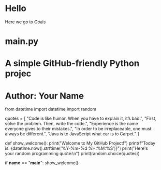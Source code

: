 # Hello
Here we go to Goals
# main.py
# A simple GitHub-friendly Python projec
# Author: Your Name

from datetime import datetime
import random

quotes = [
    "Code is like humor. When you have to explain it, it’s bad.",
    "First, solve the problem. Then, write the code.",
    "Experience is the name everyone gives to their mistakes.",
    "In order to be irreplaceable, one must always be different.",
    "Java is to JavaScript what car is to Carpet."
]

def show_welcome():
    print("Welcome to My GitHub Project!")
    print(f"Today is: {datetime.now().strftime('%Y-%m-%d %H:%M:%S')}")
    print("Here's your random programming quote:\n")
    print(random.choice(quotes))

if __name__ == "__main__":
    show_welcome()
